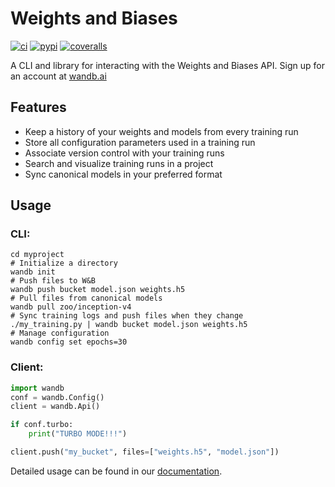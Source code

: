 # Weights and Biases

[![ci](https://circleci.com/gh/wandb/client.svg?style=svg)](https://circleci.com/gh/wandb/client) [![pypi](https://img.shields.io/pypi/v/wandb.svg)](https://pypi.python.org/pypi/wandb) [![coveralls](https://coveralls.io/repos/github/wandb/client/badge.svg?branch=master)](https://coveralls.io/github/wandb/client?branch=master)

A CLI and library for interacting with the Weights and Biases API.  Sign up for an account at [wandb.ai](https://wandb.ai)

## Features

* Keep a history of your weights and models from every training run
* Store all configuration parameters used in a training run
* Associate version control with your training runs
* Search and visualize training runs in a project
* Sync canonical models in your preferred format

## Usage

### CLI:

```shell
cd myproject
# Initialize a directory
wandb init
# Push files to W&B
wandb push bucket model.json weights.h5
# Pull files from canonical models
wandb pull zoo/inception-v4
# Sync training logs and push files when they change
./my_training.py | wandb bucket model.json weights.h5
# Manage configuration
wandb config set epochs=30
```

### Client:

```python
import wandb
conf = wandb.Config()
client = wandb.Api()

if conf.turbo:
    print("TURBO MODE!!!")

client.push("my_bucket", files=["weights.h5", "model.json"])
```

Detailed usage can be found in our [documentation](http://wb-client.readthedocs.io/en/latest/usage.html).

